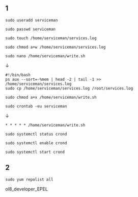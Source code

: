 ## 1

`sudo useradd serviceman`

`sudo passwd serviceman`

`sudo touch /home/serviceman/services.log`

`sudo chmod a+w /home/serviceman/services.log`

`sudo nano /home/serviceman/write.sh`

↓
```
#!/bin/bash
ps aux --sort=-%mem | head -2 | tail -1 >> /home/serviceman/services.log
sudo cp /home/serviceman/services.log /root/services.log
```

`sudo chmod a+x /home/serviceman/write.sh`

`sudo crontab -eu serviceman`

↓
```
* * * * * /home/serviceman/write.sh
```

`sudo systemctl status crond`

`sudo systemctl enable crond`

`sudo systemctl start crond`

## 2

`sudo yum repolist all`

ol8_developer_EPEL



